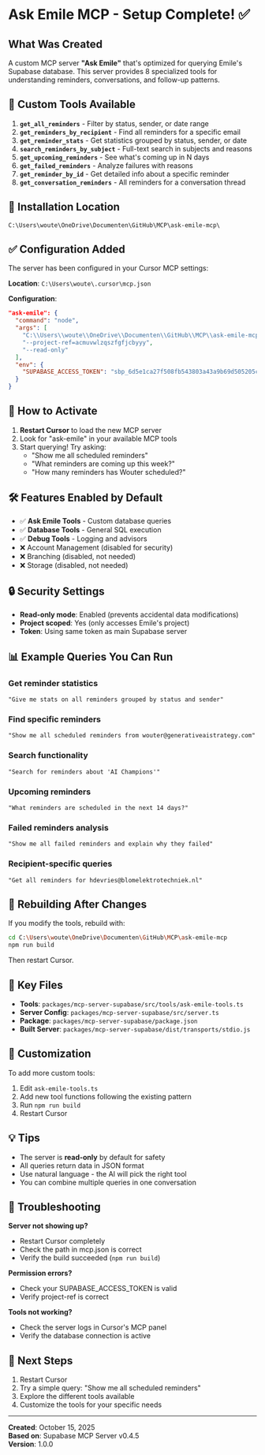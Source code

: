 # Ask Emile MCP - Setup Complete! ✅

## What Was Created

A custom MCP server **"Ask Emile"** that's optimized for querying Emile's Supabase database. This server provides 8 specialized tools for understanding reminders, conversations, and follow-up patterns.

## 🎯 Custom Tools Available

1. **`get_all_reminders`** - Filter by status, sender, or date range
2. **`get_reminders_by_recipient`** - Find all reminders for a specific email
3. **`get_reminder_stats`** - Get statistics grouped by status, sender, or date
4. **`search_reminders_by_subject`** - Full-text search in subjects and reasons
5. **`get_upcoming_reminders`** - See what's coming up in N days
6. **`get_failed_reminders`** - Analyze failures with reasons
7. **`get_reminder_by_id`** - Get detailed info about a specific reminder
8. **`get_conversation_reminders`** - All reminders for a conversation thread

## 📍 Installation Location

```
C:\Users\woute\OneDrive\Documenten\GitHub\MCP\ask-emile-mcp\
```

## ✅ Configuration Added

The server has been configured in your Cursor MCP settings:

**Location**: `C:\Users\woute\.cursor\mcp.json`

**Configuration**:

```json
"ask-emile": {
  "command": "node",
  "args": [
    "C:\\Users\\woute\\OneDrive\\Documenten\\GitHub\\MCP\\ask-emile-mcp\\packages\\mcp-server-supabase\\dist\\transports\\stdio.js",
    "--project-ref=acmuvwlzqszfgfjcbyyy",
    "--read-only"
  ],
  "env": {
    "SUPABASE_ACCESS_TOKEN": "sbp_6d5e1ca27f508fb543803a43a9b69d505205cef3"
  }
}
```

## 🔄 How to Activate

1. **Restart Cursor** to load the new MCP server
2. Look for "ask-emile" in your available MCP tools
3. Start querying! Try asking:
   - "Show me all scheduled reminders"
   - "What reminders are coming up this week?"
   - "How many reminders has Wouter scheduled?"

## 🛠️ Features Enabled by Default

- ✅ **Ask Emile Tools** - Custom database queries
- ✅ **Database Tools** - General SQL execution
- ✅ **Debug Tools** - Logging and advisors
- ❌ Account Management (disabled for security)
- ❌ Branching (disabled, not needed)
- ❌ Storage (disabled, not needed)

## 🔒 Security Settings

- **Read-only mode**: Enabled (prevents accidental data modifications)
- **Project scoped**: Yes (only accesses Emile's project)
- **Token**: Using same token as main Supabase server

## 📊 Example Queries You Can Run

### Get reminder statistics

```
"Give me stats on all reminders grouped by status and sender"
```

### Find specific reminders

```
"Show me all scheduled reminders from wouter@generativeaistrategy.com"
```

### Search functionality

```
"Search for reminders about 'AI Champions'"
```

### Upcoming reminders

```
"What reminders are scheduled in the next 14 days?"
```

### Failed reminders analysis

```
"Show me all failed reminders and explain why they failed"
```

### Recipient-specific queries

```
"Get all reminders for hdevries@blomelektrotechniek.nl"
```

## 🔧 Rebuilding After Changes

If you modify the tools, rebuild with:

```bash
cd C:\Users\woute\OneDrive\Documenten\GitHub\MCP\ask-emile-mcp
npm run build
```

Then restart Cursor.

## 📁 Key Files

- **Tools**: `packages/mcp-server-supabase/src/tools/ask-emile-tools.ts`
- **Server Config**: `packages/mcp-server-supabase/src/server.ts`
- **Package**: `packages/mcp-server-supabase/package.json`
- **Built Server**: `packages/mcp-server-supabase/dist/transports/stdio.js`

## 🎨 Customization

To add more custom tools:

1. Edit `ask-emile-tools.ts`
2. Add new tool functions following the existing pattern
3. Run `npm run build`
4. Restart Cursor

## 💡 Tips

- The server is **read-only** by default for safety
- All queries return data in JSON format
- Use natural language - the AI will pick the right tool
- You can combine multiple queries in one conversation

## 🐛 Troubleshooting

**Server not showing up?**

- Restart Cursor completely
- Check the path in mcp.json is correct
- Verify the build succeeded (`npm run build`)

**Permission errors?**

- Check your SUPABASE_ACCESS_TOKEN is valid
- Verify project-ref is correct

**Tools not working?**

- Check the server logs in Cursor's MCP panel
- Verify the database connection is active

## 🚀 Next Steps

1. Restart Cursor
2. Try a simple query: "Show me all scheduled reminders"
3. Explore the different tools available
4. Customize the tools for your specific needs

---

**Created**: October 15, 2025  
**Based on**: Supabase MCP Server v0.4.5  
**Version**: 1.0.0
